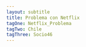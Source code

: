 ```yaml
---
layout: subtitle
title: Problema con Netflix
tagOne: Netflix_Problema
tagTwo: Chile
tagThree: Socio46
---
```

